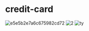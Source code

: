 # credit-card

![e5e5b2e7a6c675982cd72](https://github.com/ntheanh/credit-card/assets/81274013/6ae933d1-a340-48d1-9472-aa1e35c1dd58)
![2](https://github.com/ntheanh/credit-card/assets/81274013/300f5332-df0b-4e68-a55d-642865604bba)
![ty](https://github.com/ntheanh/credit-card/assets/81274013/38702bed-c649-4af3-ad7b-bf982d837f86)
